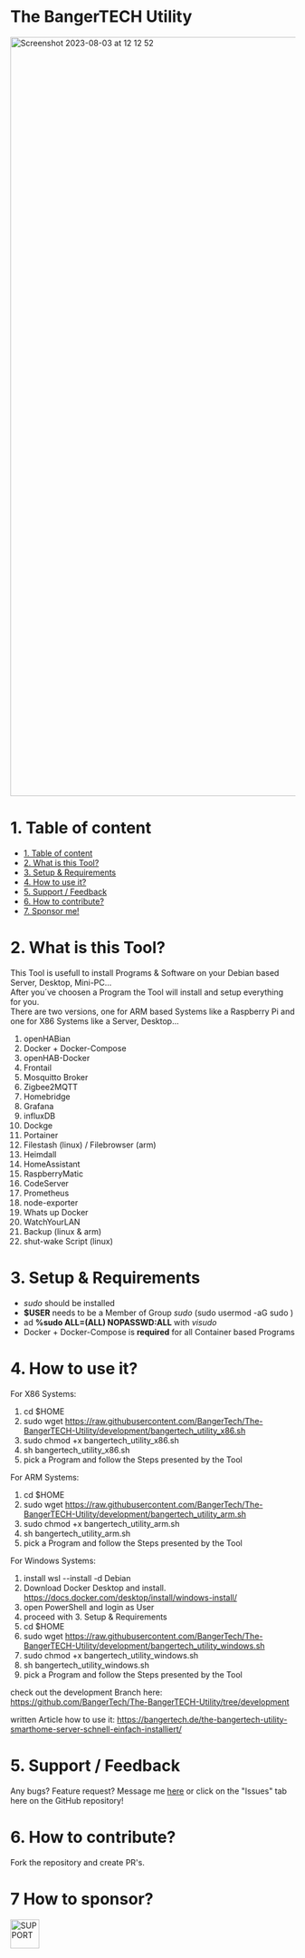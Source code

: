 # The BangerTECH Utility

<img width="1338" alt="Screenshot 2023-08-03 at 12 12 52" src="https://github.com/BangerTech/The-BangerTECH-Utility/assets/73241309/a4d8ccc9-6e75-458b-9d06-37c95b1353c8">


# 1. Table of content
- [1. Table of content](#1-table-of-content)
- [2. What is this Tool?](#2-what-is-this-plugin)
- [3. Setup & Requirements](#3-setup)
- [4. How to use it?](#5-how-to-use-it)
- [5. Support / Feedback](#4-support--feedback)
- [6. How to contribute?](#6-how-to-contribute)
- [7. Sponsor me!](#7-how-to-sponsor)

# 2. What is this Tool?
This Tool is usefull to install Programs & Software on your Debian based Server, Desktop, Mini-PC...  
After you´ve choosen a Program the Tool will install and setup everything for you.   
There are two versions, one for ARM based Systems like a Raspberry Pi and one for X86 Systems like a Server, Desktop...  

1. openHABian
2. Docker + Docker-Compose
3. openHAB-Docker
4. Frontail
5. Mosquitto Broker
6. Zigbee2MQTT
7. Homebridge
8. Grafana
9. influxDB
10. Dockge
11. Portainer
12. Filestash (linux) / Filebrowser (arm)
13. Heimdall
14. HomeAssistant
15. RaspberryMatic
16. CodeServer
17. Prometheus
18. node-exporter
19. Whats up Docker
20. WatchYourLAN
21. Backup (linux & arm)
22. shut-wake Script (linux)


# 3. Setup & Requirements
- _sudo_ should be installed
- **$USER** needs to be a Member of Group _sudo_ (sudo usermod -aG sudo <username>)
- ad **%sudo  ALL=(ALL) NOPASSWD:ALL** with _visudo_
- Docker + Docker-Compose is **required** for all Container based Programs

# 4. How to use it?

For X86 Systems:
1. cd $HOME
2. sudo wget https://raw.githubusercontent.com/BangerTech/The-BangerTECH-Utility/development/bangertech_utility_x86.sh
3. sudo chmod +x bangertech_utility_x86.sh
4. sh bangertech_utility_x86.sh
5. pick a Program and follow the Steps presented by the Tool

For ARM Systems:
1. cd $HOME
2. sudo wget https://raw.githubusercontent.com/BangerTech/The-BangerTECH-Utility/development/bangertech_utility_arm.sh
3. sudo chmod +x bangertech_utility_arm.sh
4. sh bangertech_utility_arm.sh
5. pick a Program and follow the Steps presented by the Tool

For Windows Systems:
1. install wsl --install -d Debian
2. Download Docker Desktop and install. https://docs.docker.com/desktop/install/windows-install/
3. open PowerShell and login as User
4. proceed with 3. Setup & Requirements
5. cd $HOME
6. sudo wget https://raw.githubusercontent.com/BangerTech/The-BangerTECH-Utility/development/bangertech_utility_windows.sh
7. sudo chmod +x bangertech_utility_windows.sh
8. sh bangertech_utility_windows.sh
9. pick a Program and follow the Steps presented by the Tool

check out the development Branch here: https://github.com/BangerTech/The-BangerTECH-Utility/tree/development

written Article how to use it: https://bangertech.de/the-bangertech-utility-smarthome-server-schnell-einfach-installiert/

# 5. Support / Feedback
Any bugs? Feature request? Message me [here](https://github.com/bangertech) or click on the "Issues" tab here on the GitHub repository!

# 6. How to contribute?

Fork the repository and create PR's.

# 7 How to sponsor?


<a href="https://www.paypal.com/cgi-bin/webscr?cmd=_s-xclick&hosted_button_id=FD26FHKRWS3US" target="_blank"><img src="https://pics.paypal.com/00/s/N2EwMzk4NzUtOTQ4Yy00Yjc4LWIwYmUtMTA3MWExNWIzYzMz/file.PNG" alt="SUPPORT" height="51"></a>
